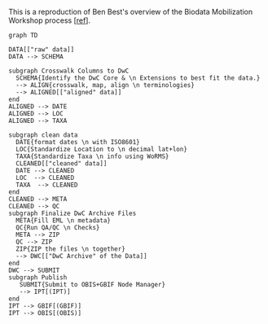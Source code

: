 This is a reproduction of Ben Best's overview of the Biodata Mobilization Workshop process [[ref](https://ioos.github.io/bio_mobilization_workshop/about/)].

```mermaid
graph TD

DATA[["raw" data]]  
DATA --> SCHEMA

subgraph Crosswalk Columns to DwC
  SCHEMA{Identify the DwC Core & \n Extensions to best fit the data.}
  --> ALIGN{crosswalk, map, align \n terminologies}
  --> ALIGNED[["aligned" data]]
end
ALIGNED --> DATE
ALIGNED --> LOC
ALIGNED --> TAXA

subgraph clean data 
  DATE{format dates \n with ISO8601}
  LOC{Standardize Location to \n decimal lat+lon}
  TAXA{Standardize Taxa \n info using WoRMS}
  CLEANED[["cleaned" data]]
  DATE --> CLEANED
  LOC  --> CLEANED
  TAXA  --> CLEANED
end
CLEANED --> META
CLEANED --> QC
subgraph Finalize DwC Archive Files
  META{Fill EML \n metadata}
  QC{Run QA/QC \n Checks}
  META --> ZIP
  QC --> ZIP
  ZIP{ZIP the files \n together}
  --> DWC[["DwC Archive" of the Data]]
end
DWC --> SUBMIT
subgraph Publish
   SUBMIT{Submit to OBIS+GBIF Node Manager}
   --> IPT[(IPT)]
end
IPT --> GBIF[(GBIF)]
IPT --> OBIS[(OBIS)]

```
